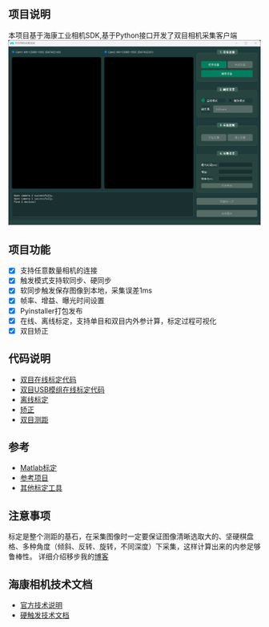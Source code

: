 ## 项目说明
本项目基于海康工业相机SDK,基于Python接口开发了双目相机采集客户端
![alt text](image-6.png)

## 项目功能
- [x] 支持任意数量相机的连接
- [x] 触发模式支持软同步、硬同步
- [x] 软同步触发保存图像到本地，采集误差1ms
- [x] 帧率、增益、曝光时间设置
- [x] Pyinstaller打包发布
- [x] 在线、离线标定，支持单目和双目内外参计算，标定过程可视化
- [x] 双目矫正

## 代码说明
- [双目在线标定代码](calibrate_dua.py)
- [双目USB模组在线标定代码](calibrate_sig.py)  
- [离线标定](calibrate_local.py)
- [矫正](stereo_rectification.py)
- [双目测距](distance_cal_by_depth.py)

## 参考
- [Matlab标定](https://blog.csdn.net/weixin_43956351/article/details/94394892)
- [参考项目](https://github.com/TemugeB/python_stereo_camera_calibrate#)
- [其他标定工具](https://github.com/ethz-asl/kalibr)
  
## 注意事项
标定是整个测距的基石，在采集图像时一定要保证图像清晰选取大的、坚硬棋盘格、多种角度（倾斜、反转、旋转，不同深度）下采集，这样计算出来的内参足够鲁棒性。
详细介绍移步我的[博客](https://blog.csdn.net/Colin_xuan?type=blog)

## 海康相机技术文档
- [官方技术说明](https://www.hikrobotics.com/cn/machinevision/visionproduct?typeId=27&id=249&pageNumber=1&pageSize=20&showEol=false)
- [硬触发技术文档](开发说明.md)






